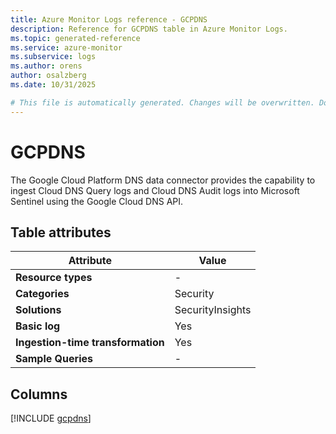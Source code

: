 ```yaml
---
title: Azure Monitor Logs reference - GCPDNS
description: Reference for GCPDNS table in Azure Monitor Logs.
ms.topic: generated-reference
ms.service: azure-monitor
ms.subservice: logs
ms.author: orens
author: osalzberg
ms.date: 10/31/2025

# This file is automatically generated. Changes will be overwritten. Do not change this file directly.
---
```


# GCPDNS

The Google Cloud Platform DNS data connector provides the capability to ingest Cloud DNS Query logs and Cloud DNS Audit logs into Microsoft Sentinel using the Google Cloud DNS API.


## Table attributes

|Attribute|Value|
|---|---|
|**Resource types**|-|
|**Categories**|Security|
|**Solutions**| SecurityInsights|
|**Basic log**|Yes|
|**Ingestion-time transformation**|Yes|
|**Sample Queries**|-|



## Columns
  
[!INCLUDE [gcpdns](~/reusable-content/ce-skilling/azure/includes/azure-monitor/reference/tables/gcpdns-include.md)]
